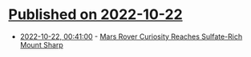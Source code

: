 # [Published on 2022-10-22](index.md)

* [2022-10-22, 00:41:00](https://soylentnews.org/article.pl?sid=22/10/21/1532218&from=rss) - [Mars Rover Curiosity Reaches Sulfate-Rich Mount Sharp](https://soylentnews.org/article.pl?sid=22/10/21/1532218&from=rss)
